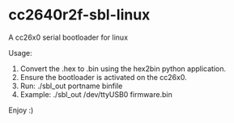 # cc2640r2f-sbl-linux
A cc26x0 serial bootloader for linux

Usage: 
1. Convert the .hex to .bin using the hex2bin python application.
2. Ensure the bootloader is activated on the cc26x0.
3. Run: ./sbl_out portname binfile
4. Example: ./sbl_out /dev/ttyUSB0 firmware.bin 

Enjoy :)
